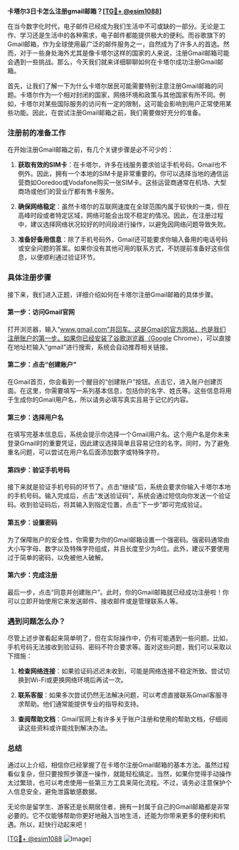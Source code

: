 **卡塔尔3日卡怎么注册gmail邮箱？[[TG💪+ @esim1088](https://t.me/s/esim1088)]**

在当今数字化时代，电子邮件已经成为我们生活中不可或缺的一部分。无论是工作、学习还是生活中的各种需求，电子邮件都能提供极大的便利。而谷歌旗下的Gmail邮箱，作为全球使用最广泛的邮件服务之一，自然成为了许多人的首选。然而，对于一些身处海外尤其是像卡塔尔这样的国家的人来说，注册Gmail邮箱可能会遇到一些挑战。那么，今天我们就来详细聊聊如何在卡塔尔成功注册Gmail邮箱。

首先，让我们了解一下为什么卡塔尔居民可能需要特别注意注册Gmail邮箱的问题。卡塔尔作为一个相对封闭的国家，网络环境和政策与其他国家有所不同。例如，卡塔尔对某些国际服务的访问有一定的限制，这可能会影响到用户正常使用某些功能。因此，在尝试注册Gmail邮箱之前，我们需要做好充分的准备。

### 注册前的准备工作

在开始注册Gmail邮箱之前，有几个关键步骤是必不可少的：

1. **获取有效的SIM卡**：在卡塔尔，许多在线服务要求验证手机号码，Gmail也不例外。因此，拥有一个本地的SIM卡是非常重要的。你可以选择当地的通信运营商如Ooredoo或Vodafone购买一张SIM卡。这些运营商通常在机场、大型商场或他们的营业厅都有售卡服务。

2. **确保网络稳定**：虽然卡塔尔的互联网速度在全球范围内属于较快的一类，但在高峰时段或者特定区域，网络可能会出现不稳定的情况。因此，在注册过程中，建议选择网络状况较好的时间段进行操作，以避免因网络问题导致失败。

3. **准备好备用信息**：除了手机号码外，Gmail还可能要求你输入备用的电话号码或安全问题的答案。如果你没有其他可用的联系方式，不妨提前准备好这些信息，以便顺利通过验证环节。

### 具体注册步骤

接下来，我们进入正题，详细介绍如何在卡塔尔注册Gmail邮箱的具体步骤。

#### 第一步：访问Gmail官网

打开浏览器，输入“www.gmail.com”并回车。这是Gmail的官方网站，也是我们注册账户的第一步。如果你已经安装了谷歌浏览器（Google Chrome），可以直接在地址栏输入“gmail”进行搜索，系统会自动推荐相关链接。

#### 第二步：点击“创建账户”

在Gmail首页，你会看到一个醒目的“创建账户”按钮。点击它，进入账户创建页面。在这里，你需要填写一系列基本信息，包括你的名字、姓氏等。这些信息将用于生成你的Gmail用户名，所以请务必填写真实且易于记忆的内容。

#### 第三步：选择用户名

在填写完基本信息后，系统会提示你选择一个Gmail用户名。这个用户名是你未来登录Gmail时的重要凭证，因此建议选择简单且容易记住的名字。同时，为了避免重名问题，可以尝试在用户名后面添加数字或特殊字符。

#### 第四步：验证手机号码

接下来就是验证手机号码的环节了。点击“继续”后，系统会要求你输入卡塔尔本地的手机号码。输入完成后，点击“发送验证码”，系统会通过短信向你发送一个验证码。收到验证码后，将其输入到指定位置，点击“下一步”即可完成验证。

#### 第五步：设置密码

为了保障账户的安全性，你需要为你的Gmail邮箱设置一个强密码。强密码通常由大小写字母、数字以及特殊字符组成，并且长度至少为8位。此外，建议不要使用过于简单的密码，以免被他人破解。

#### 第六步：完成注册

最后一步，点击“同意并创建账户”。此时，你的Gmail邮箱就已经成功注册啦！你可以立即开始使用它来发送邮件、接收邮件或是管理联系人等。

### 遇到问题怎么办？

尽管上述步骤看起来简单明了，但在实际操作中，仍有可能遇到一些问题。比如，手机号码无法接收到验证码、密码不符合要求等。面对这些问题，我们可以采取以下措施：

1. **检查网络连接**：如果验证码迟迟未收到，可能是网络连接不稳定所致。尝试切换到Wi-Fi或更换网络环境后再试一次。
   
2. **联系客服**：如果多次尝试仍然无法解决问题，可以考虑直接联系Gmail客服寻求帮助。他们通常能提供专业的指导和支持。

3. **查阅帮助文档**：Gmail官网上有许多关于账户注册和使用的帮助文档，仔细阅读这些资料或许能找到解决办法。

### 总结

通过以上介绍，相信你已经掌握了在卡塔尔注册Gmail邮箱的基本方法。虽然过程看似复杂，但只要按照步骤逐一操作，就能轻松搞定。当然，如果你觉得手动操作太过繁琐，也可以考虑使用一些第三方工具来简化流程。不过，请务必注意保护个人信息安全，避免泄露敏感数据。

无论你是留学生、游客还是长期居住者，拥有一封属于自己的Gmail邮箱都是非常必要的。它不仅能够帮助你更好地融入当地生活，还能为你带来更多的便利和机遇。所以，赶快行动起来吧！

[[TG💪+ @esim1088](https://t.me/s/esim1088) ![Image](https://i.postimg.cc/4NQfJmqS/Snipaste-2025-05-13-00-14-12.png)]